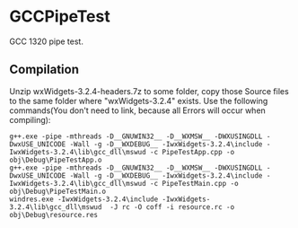 # GCCPipeTest
GCC 1320 pipe test.

## Compilation
Unzip wxWidgets-3.2.4-headers.7z to some folder, copy those Source files to the same folder where "wxWidgets-3.2.4" exists. Use the following commands(You don't need to link, because all Errors will occur when compiling):
```
g++.exe -pipe -mthreads -D__GNUWIN32__ -D__WXMSW__ -DWXUSINGDLL -DwxUSE_UNICODE -Wall -g -D__WXDEBUG__ -IwxWidgets-3.2.4\include -IwxWidgets-3.2.4\lib\gcc_dll\mswud -c PipeTestApp.cpp -o obj\Debug\PipeTestApp.o
g++.exe -pipe -mthreads -D__GNUWIN32__ -D__WXMSW__ -DWXUSINGDLL -DwxUSE_UNICODE -Wall -g -D__WXDEBUG__ -IwxWidgets-3.2.4\include -IwxWidgets-3.2.4\lib\gcc_dll\mswud -c PipeTestMain.cpp -o obj\Debug\PipeTestMain.o
windres.exe -IwxWidgets-3.2.4\include -IwxWidgets-3.2.4\lib\gcc_dll\mswud  -J rc -O coff -i resource.rc -o obj\Debug\resource.res
```
